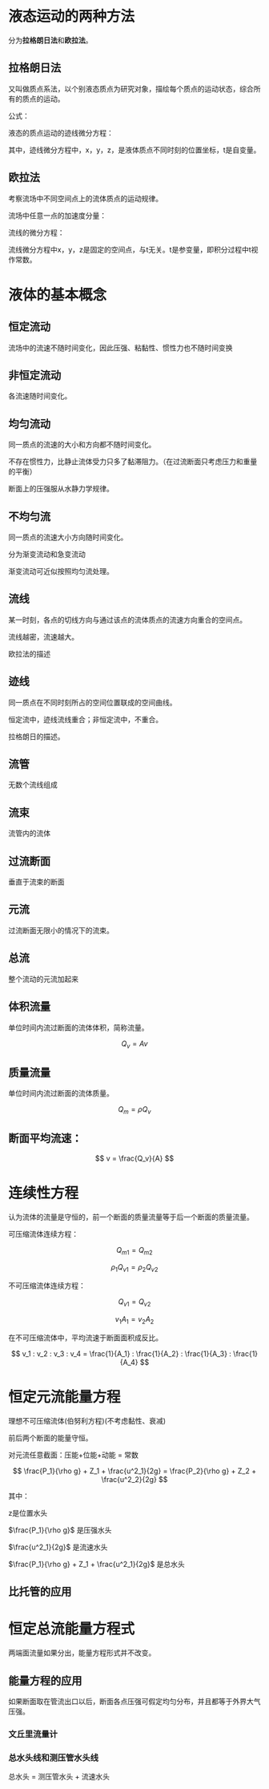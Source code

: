 # 液态运动的两种方法

分为**拉格朗日法**和**欧拉法**。

## 拉格朗日法
  
又叫做质点系法，以个别液态质点为研究对象，描绘每个质点的运动状态，综合所有的质点的运动。

公式：

  
液态的质点运动的迹线微分方程：


其中，迹线微分方程中，x，y，z，是液体质点不同时刻的位置坐标，t是自变量。
  

## 欧拉法

考察流场中不同空间点上的流体质点的运动规律。

流场中任意一点的加速度分量：


流线的微分方程：


流线微分方程中x，y，z是固定的空间点，与t无关。t是参变量，即积分过程中t视作常数。
  
  
# 液体的基本概念

## 恒定流动

流场中的流速不随时间变化，因此压强、粘黏性、惯性力也不随时间变换

## 非恒定流动

各流速随时间变化。

## 均匀流动

同一质点的流速的大小和方向都不随时间变化。

不存在惯性力，比静止流体受力只多了黏滞阻力。（在过流断面只考虑压力和重量的平衡）

断面上的压强服从水静力学规律。

## 不均匀流

同一质点的流速大小方向随时间变化。

分为渐变流动和急变流动

渐变流动可近似按照均匀流处理。

## 流线

某一时刻，各点的切线方向与通过该点的流体质点的流速方向重合的空间点。

流线越密，流速越大。

欧拉法的描述

## 迹线

同一质点在不同时刻所占的空间位置联成的空间曲线。

恒定流中，迹线流线重合；非恒定流中，不重合。

拉格朗日的描述。

## 流管

无数个流线组成

## 流束

流管内的流体

## 过流断面

垂直于流束的断面

## 元流

过流断面无限小的情况下的流束。

## 总流

整个流动的元流加起来

## 体积流量

单位时间内流过断面的流体体积，简称流量。

$$ Q_v = Av $$

## 质量流量

单位时间内流过断面的流体质量。

$$ Q_m = \rho Q_v $$

## 断面平均流速：

$$ v = \frac{Q_v}{A} $$


# 连续性方程

认为流体的流量是守恒的，前一个断面的质量流量等于后一个断面的质量流量。

可压缩流体连续方程：

$$ Q_{m1} =  Q_{m2} $$

$$ \rho_1 Q_{v1} = \rho_2 Q_{v2} $$

不可压缩流体连续方程：

$$ Q_{v1} =  Q_{v2} $$

$$ v_1 A_1 = v_2 A_2 $$

在不可压缩流体中，平均流速于断面面积成反比。

$$ v_1 : v_2 : v_3 : v_4 = \frac{1}{A_1} : \frac{1}{A_2} : \frac{1}{A_3} : \frac{1}{A_4} $$

# 恒定元流能量方程

理想不可压缩流体(伯努利方程)(不考虑黏性、衰减)

前后两个断面的能量守恒。

对元流任意截面：压能+位能+动能 = 常数

$$ \frac{P_1}{\rho g} + Z_1 + \frac{u^2_1}{2g} = \frac{P_2}{\rho g} + Z_2 + \frac{u^2_2}{2g} $$

其中：

z是位置水头

$\frac{P_1}{\rho g}$ 是压强水头

$\frac{u^2_1}{2g}$ 是流速水头

$\frac{P_1}{\rho g} + Z_1 + \frac{u^2_1}{2g}$ 是总水头

## 比托管的应用


# 恒定总流能量方程式

两端面流量如果分出，能量方程形式并不改变。

## 能量方程的应用

如果断面取在管流出口以后，断面各点压强可假定均匀分布，并且都等于外界大气压强。

### 文丘里流量计

### 总水头线和测压管水头线

总水头 = 测压管水头 + 流速水头
